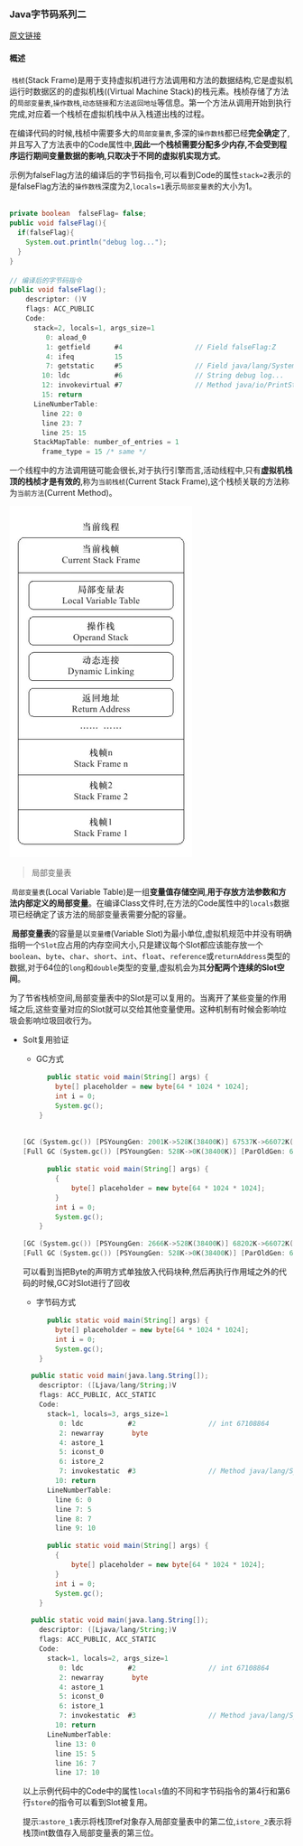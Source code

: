 ### Java字节码系列二

[原文链接](https://juejin.im/post/6844903655796113421)

#### 概述

​		`栈桢`(Stack Frame)是用于支持虚拟机进行方法调用和方法的数据结构,它是虚拟机运行时数据区的的虚拟机栈((Virtual Machine Stack)的栈元素。栈桢存储了方法的`局部变量表`,`操作数栈`,`动态链接`和`方法返回地址`等信息。第一个方法从调用开始到执行完成,对应着一个栈桢在虚拟机栈中从入栈道出栈的过程。

​		在编译代码的时候,栈桢中需要多大的`局部变量表`,多深的`操作数栈`都已经**完全确定**了,并且写入了方法表中的Code属性中,**因此一个栈桢需要分配多少内存,不会受到程序运行期间变量数据的影响,只取决于不同的虚拟机实现方式**。

示例为falseFlag方法的编译后的字节码指令,可以看到Code的属性`stack=2`表示的是falseFlag方法的`操作数栈`深度为2,`locals=1`表示`局部变量表`的大小为1。

```java

private boolean  falseFlag= false;
public void falseFlag(){
  if(falseFlag){
    System.out.println("debug log...");
  }
}

// 编译后的字节码指令
public void falseFlag();
    descriptor: ()V
    flags: ACC_PUBLIC
    Code:
      stack=2, locals=1, args_size=1
         0: aload_0
         1: getfield      #4                  // Field falseFlag:Z
         4: ifeq          15
         7: getstatic     #5                  // Field java/lang/System.out:Ljava/io/PrintStream;
        10: ldc           #6                  // String debug log...
        12: invokevirtual #7                  // Method java/io/PrintStream.println:(Ljava/lang/String;)V
        15: return
      LineNumberTable:
        line 22: 0
        line 23: 7
        line 25: 15
      StackMapTable: number_of_entries = 1
        frame_type = 15 /* same */
```

​		一个线程中的方法调用链可能会很长,对于执行引擎而言,活动线程中,只有**虚拟机栈顶的栈桢才是有效的**,称为`当前栈桢`(Current Stack Frame),这个栈桢关联的方法称为`当前方法`(Current Method)。

![Stack_Frame](./images/Stack_Frame.jpg)



> 局部变量表

​		`局部变量表`(Local Variable Table)是一组**变量值存储空间**,**用于存放方法参数和方法内部定义的局部变量**。在编译Class文件时,在方法的Code属性中的`locals`数据项已经确定了该方法的局部变量表需要分配的容量。

​		**局部变量表**的容量是以`变量槽`(Variable Slot)为最小单位,虚拟机规范中并没有明确指明一个`Slot`应占用的内存空间大小,只是建议每个Slot都应该能存放一个`boolean`、`byte`、`char`、`short`、`int`、`float`、`reference`或`returnAddress`类型的数据,对于64位的`long`和`double`类型的变量,虚拟机会为其**分配两个连续的Slot空间**。

​		为了节省栈桢空间,局部变量表中的Slot是可以复用的。当离开了某些变量的作用域之后,这些变量对应的Slot就可以交给其他变量使用。这种机制有时候会影响垃圾会影响垃圾回收行为。

- Solt复用验证

  - GC方式

  ```java
  		public static void main(String[] args) {
          byte[] placeholder = new byte[64 * 1024 * 1024];
          int i = 0;
          System.gc();
      }
  		
  ```

  ```verilog
  [GC (System.gc()) [PSYoungGen: 2001K->528K(38400K)] 67537K->66072K(125952K), 0.0010556 secs] [Times: user=0.00 sys=0.00, real=0.00 secs] 
  [Full GC (System.gc()) [PSYoungGen: 528K->0K(38400K)] [ParOldGen: 65544K->65963K(87552K)] 66072K->65963K(125952K), [Metaspace: 3083K->3083K(1056768K)], 0.0067655 secs] [Times: user=0.01 sys=0.00, real=0.00 secs]
  ```

  ```java
  		public static void main(String[] args) {
          {
              byte[] placeholder = new byte[64 * 1024 * 1024];
          }
          int i = 0;
          System.gc();
      }
  ```

  ```verilog
  [GC (System.gc()) [PSYoungGen: 2666K->528K(38400K)] 68202K->66072K(125952K), 0.0018456 secs] [Times: user=0.00 sys=0.00, real=0.01 secs] 
  [Full GC (System.gc()) [PSYoungGen: 528K->0K(38400K)] [ParOldGen: 65544K->427K(87552K)] 66072K->427K(125952K), [Metaspace: 3088K->3088K(1056768K)], 0.0053778 secs] [Times: user=0.01 sys=0.00, real=0.00 secs]
  ```

  可以看到当把Byte的声明方式单独放入代码块种,然后再执行作用域之外的代码的时候,GC对Slot进行了回收

  - 字节码方式

  ```java
  		public static void main(String[] args) {
          byte[] placeholder = new byte[64 * 1024 * 1024];
          int i = 0;
          System.gc();
      }
  ```

  ```java
  	public static void main(java.lang.String[]);
      descriptor: ([Ljava/lang/String;)V
      flags: ACC_PUBLIC, ACC_STATIC
      Code:
        stack=1, locals=3, args_size=1
           0: ldc           #2                  // int 67108864
           2: newarray       byte
           4: astore_1
           5: iconst_0
           6: istore_2
           7: invokestatic  #3                  // Method java/lang/System.gc:()V
          10: return
        LineNumberTable:
          line 6: 0
          line 7: 5
          line 8: 7
          line 9: 10
  ```

  ```java
  		public static void main(String[] args) {
          {
              byte[] placeholder = new byte[64 * 1024 * 1024];
          }
          int i = 0;
          System.gc();
      }
  ```

  ```java
  	public static void main(java.lang.String[]);
      descriptor: ([Ljava/lang/String;)V
      flags: ACC_PUBLIC, ACC_STATIC
      Code:
        stack=1, locals=2, args_size=1
           0: ldc           #2                  // int 67108864
           2: newarray       byte
           4: astore_1
           5: iconst_0
           6: istore_1
           7: invokestatic  #3                  // Method java/lang/System.gc:()V
          10: return
        LineNumberTable:
          line 13: 0
          line 15: 5
          line 16: 7
          line 17: 10
  ```

  以上示例代码中的Code中的属性`locals`值的不同和字节码指令的第4行和第6行`store`的指令可以看到Slot被复用。

  提示:`astore_1`表示将栈顶ref对象存入局部变量表中的第二位,`istore_2`表示将栈顶int数值存入局部变量表的第三位。

